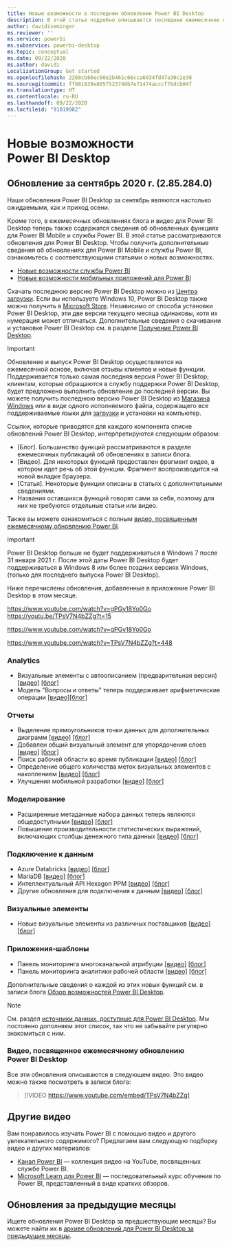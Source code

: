 ```yaml
---
title: Новые возможности в последнем обновлении Power BI Desktop
description: В этой статье подробно описывается последнее ежемесячное обновление для Power BI Desktop.
author: davidiseminger
ms.reviewer: ''
ms.service: powerbi
ms.subservice: powerbi-desktop
ms.topic: conceptual
ms.date: 09/22/2020
ms.author: davidi
LocalizationGroup: Get started
ms.openlocfilehash: 2268cb86ec60e2b461c66cca6034fd47a30c2e38
ms.sourcegitcommit: ff981839e805f523748b7e71474acccf7bdcb04f
ms.translationtype: HT
ms.contentlocale: ru-RU
ms.lasthandoff: 09/22/2020
ms.locfileid: "91019982"
---
```

# <a name="whats-new-in-power-bi-desktop"></a>Новые возможности Power BI Desktop

## <a name="september-2020-update-2852840"></a>Обновление за сентябрь 2020 г. (2.85.284.0)

Наши обновления Power BI Desktop за сентябрь являются настолько ожидаемыми, как и приход осени. 

Кроме того, в ежемесячных обновлениях блога и видео для Power BI Desktop теперь также содержатся сведения об обновленных функциях для Power BI Mobile и службы Power BI. В этой статье рассматриваются обновления для Power BI Desktop. Чтобы получить дополнительные сведения об обновлениях для Power BI Mobile и службы Power BI, ознакомьтесь с соответствующими статьями о новых возможностях.

* [Новые возможности службы Power BI](service-whats-new.md)
* [Новые возможности мобильных приложений для Power BI](../consumer/mobile/mobile-whats-new-in-the-mobile-apps.md)

Скачать последнюю версию Power BI Desktop можно из [Центра загрузки](https://www.microsoft.com/download/details.aspx?id=58494). Если вы используете Windows 10, Power BI Desktop также можно получить в [Microsoft Store](https://aka.ms/pbidesktopstore). Независимо от способа установки Power BI Desktop, эти две версии текущего месяца одинаковы, хотя их нумерация может отличаться. Дополнительные сведения о скачивании и установке Power BI Desktop см. в разделе [Получение Power BI Desktop](desktop-get-the-desktop.md). 

> [!IMPORTANT]
> Обновление и выпуск Power BI Desktop осуществляется на ежемесячной основе, включая отзывы клиентов и новые функции. Поддерживается только самая последняя версия Power BI Desktop; клиентам, которые обращаются в службу поддержки Power BI Desktop, будет предложено выполнить обновление до последней версии. Вы можете получить последнюю версию Power BI Desktop из [Магазина Windows](https://aka.ms/pbidesktopstore) или в виде одного исполняемого файла, содержащего все поддерживаемые языки для [загрузки](https://www.microsoft.com/download/details.aspx?id=58494) и установки на компьютер.

Ссылки, которые приводятся для каждого компонента списке обновлений Power BI Desktop, интерпретируются следующим образом:

* \[Блог\]. Большинство функций рассматриваются в разделе ежемесячных публикаций об обновлениях в записи блога.
* \[Видео\]. Для некоторых функций предоставлен фрагмент видео, в котором идет речь об этой функции. Фрагмент воспроизводится на новой вкладке браузера.
* \[Статья\]. Некоторые функции описаны в статьях с дополнительными сведениями.
* Названия оставшихся функций говорят сами за себя, поэтому для них не требуются отдельные статьи или видео.

Также вы можете ознакомиться с полным [видео, посвященным ежемесячному обновлению Power BI](#power-bi-desktop-monthly-update-video).

> [!IMPORTANT]
> Power BI Desktop больше не будет поддерживаться в Windows 7 после 31 января 2021 г. После этой даты Power BI Desktop будет поддерживаться в Windows 8 или более поздних версиях Windows, (только для последнего выпуска Power BI Desktop). 

Ниже перечислены обновления, добавленные в приложение Power BI Desktop в этом месяце.

https://www.youtube.com/watch?v=gPGy18Yo0Go https://youtu.be/TPsV7N4bZZg?t=15


https://www.youtube.com/watch?v=gPGy18Yo0Go

https://www.youtube.com/watch?v=TPsV7N4bZZg?t=448

### <a name="analytics"></a>Analytics
* Визуальные элементы с автоописанием (предварительная версия) [[видео]](https://www.youtube.com/watch?v=gPGy18Yo0Go?t=51)  [[блог]](https://powerbi.microsoft.com/blog/power-bi-september-2020-feature-summary/#_Smart_narratives_(preview)) 
* Модель "Вопросы и ответы" теперь поддерживает арифметические операции [[видео]](https://www.youtube.com/watch?v=gPGy18Yo0Go?t=333)[[блог]](https://powerbi.microsoft.com/blog/power-bi-september-2020-feature-summary/#QA_arithmetic) 


### <a name="reporting"></a>Отчеты
* Выделение прямоугольников точки данных для дополнительных диаграмм [[видео]](https://www.youtube.com/watch?v=gPGy18Yo0Go?t=370)  [[блог]](https://powerbi.microsoft.com/blog/power-bi-september-2020-feature-summary/#Data_point_rectangle_select) 
* Добавлен общий визуальный элемент для упорядочения слоев [[видео]](https://www.youtube.com/watch?v=gPGy18Yo0Go?t=405)  [[блог]](https://powerbi.microsoft.com/blog/power-bi-september-2020-feature-summary/#Maintain_layer_order) 
* Поиск рабочей области во время публикации [[видео]](https://www.youtube.com/watch?v=gPGy18Yo0Go?t=615)  [[блог]](https://powerbi.microsoft.com/blog/power-bi-september-2020-feature-summary/#Search_workspace) 
* Определение общего количества меток визуальных элементов с накоплением [[видео]](https://www.youtube.com/watch?v=gPGy18Yo0Go?t=630)  [[блог]](https://powerbi.microsoft.com/blog/power-bi-september-2020-feature-summary/#Total_labels_stacked) 
* Улучшения мобильной разработки [[видео]](https://www.youtube.com/watch?v=gPGy18Yo0Go?t=786)  [[блог]](https://powerbi.microsoft.com/blog/power-bi-september-2020-feature-summary/#Mobile_authoring_enhancements) 


### <a name="modeling"></a>Моделирование
* Расширенные метаданные набора данных теперь являются общедоступными [[видео]](https://www.youtube.com/watch?v=gPGy18Yo0Go?t=1200)  [[блог]](https://powerbi.microsoft.com/blog/power-bi-september-2020-feature-summary/#Enhanced_Dataset_Metadata)
* Повышение производительности статистических выражений, включающих столбцы денежного типа данных [[видео]](https://www.youtube.com/watch?v=gPGy18Yo0Go?t=1220)  [[блог]](https://powerbi.microsoft.com/blog/power-bi-september-2020-feature-summary/#Performance_improvements_to_agg)


### <a name="data-connectivity"></a>Подключение к данным
* Azure Databricks [[видео]](https://www.youtube.com/watch?v=gPGy18Yo0Go?t=1342)  [[блог]](https://powerbi.microsoft.com/blog/power-bi-september-2020-feature-summary/#Azure_Databricks)
* MariaDB [[видео]](https://www.youtube.com/watch?v=gPGy18Yo0Go?t=1365)  [[блог]](https://powerbi.microsoft.com/blog/power-bi-september-2020-feature-summary/#MariaDB)
* Интеллектуальный API Hexagon PPM [[видео]](https://www.youtube.com/watch?v=gPGy18Yo0Go?t=1386)  [[блог]](https://powerbi.microsoft.com/blog/power-bi-september-2020-feature-summary/#Hexagon_PPM_Smart)
* Другие обновления для подключения к данным [[видео]](https://www.youtube.com/watch?v=gPGy18Yo0Go?t=1411)  [[блог]](https://powerbi.microsoft.com/blog/power-bi-september-2020-feature-summary/#Other_data_connectivity)


### <a name="visuals"></a>Визуальные элементы
* Новые визуальные элементы из различных поставщиков [[видео]](https://www.youtube.com/watch?v=gPGy18Yo0Go?t=1228)  [[блог]](https://powerbi.microsoft.com/blog/power-bi-september-2020-feature-summary/#Visualizations)


### <a name="template-apps"></a>Приложения-шаблоны
* Панель мониторинга многоканальной атрибуции [[видео]](https://www.youtube.com/watch?v=gPGy18Yo0Go?t=1290)   [[блог]](https://powerbi.microsoft.com/blog/power-bi-september-2020-feature-summary/#Multichannel_Attribution_Dashboard) 
* Панель мониторинга аналитики рабочей области [[видео]](https://www.youtube.com/watch?v=gPGy18Yo0Go?t=1290)   [[блог]](https://powerbi.microsoft.com/blog/power-bi-september-2020-feature-summary/#Workspace_Analytics_Dashboard) 


Дополнительные сведения о каждой из этих новых функций см. в записи блога [Обзор возможностей Power BI Desktop](https://powerbi.microsoft.com/blog/power-bi-september-2020-feature-summary/).


> [!NOTE]
> См. раздел [источники данных, доступные для Power BI Desktop](../connect-data/desktop-data-sources.md). Мы постоянно дополняем этот список, так что не забывайте регулярно знакомиться с ним.


### <a name="power-bi-desktop-monthly-update-video"></a>Видео, посвященное ежемесячному обновлению Power BI Desktop
Все эти обновления описываются в следующем видео. Это видео можно также посмотреть в записи блога:

> [!VIDEO https://www.youtube.com/embed/TPsV7N4bZZg]

## <a name="more-videos"></a>Другие видео

Вам понравилось изучать Power BI с помощью видео и другого увлекательного содержимого? Предлагаем вам следующую подборку видео и других материалов:

-   [Канал Power BI](https://www.youtube.com/user/mspowerbi) — коллекция видео на YouTube, посвященных службе Power BI.
-   [Microsoft Learn для Power BI](/learn/powerplatform/power-bi?WT.mc_id=powerbi_landingpage-docs-link) — последовательный курс обучения по Power BI, представленный в виде кратких обзоров.

## <a name="updates-for-previous-months"></a>Обновления за предыдущие месяцы

Ищете обновления Power BI Desktop за предшествующие месяцы? Вы можете найти их в [архиве обновлений для Power BI Desktop за предыдущие месяцы](desktop-latest-update-archive.md).